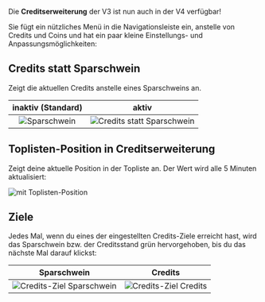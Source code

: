 Die **Creditserweiterung** der V3 ist nun auch in der V4 verfügbar!

Sie fügt ein nützliches Menü in die Navigationsleiste ein, anstelle von Credits und Coins und hat ein paar kleine Einstellungs- und Anpassungsmöglichkeiten:

## Credits statt Sparschwein
Zeigt die aktuellen Credits anstelle eines Sparschweins an.

|     **inaktiv** (Standard)     |                   **aktiv**                    |
| :----------------------------: | :--------------------------------------------: |
| ![Sparschwein](./piggy-mode.png) | ![Credits statt Sparschwein](./credits-mode.png) |

## Toplisten-Position in Creditserweiterung
Zeigt deine aktuelle Position in der Topliste an. Der Wert wird alle 5 Minuten aktualisiert:

![mit Toplisten-Position](./toplist.png)

## Ziele
Jedes Mal, wenn du eines der eingestellten Credits-Ziele erreicht hast, wird das Sparschwein bzw. der Creditsstand grün hervorgehoben, bis du das nächste Mal darauf klickst:

|                    Sparschwein                    |                     Credits                     |
| :-----------------------------------------------: | :---------------------------------------------: |
| ![Credits-Ziel Sparschwein](./alert-piggy-mode.png) | ![Credits-Ziel Credits](./alert-credits-mode.png) |
